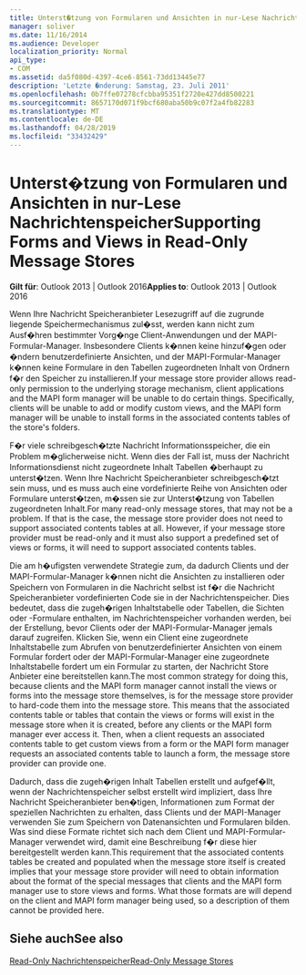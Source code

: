 ```yaml
---
title: Unterst�tzung von Formularen und Ansichten in nur-Lese Nachrichtenspeicher
manager: soliver
ms.date: 11/16/2014
ms.audience: Developer
localization_priority: Normal
api_type:
- COM
ms.assetid: da5f080d-4397-4ce6-8561-73dd13445e77
description: 'Letzte �nderung: Samstag, 23. Juli 2011'
ms.openlocfilehash: 0b7ffe07278cfcbba95351f2720e427dd8500221
ms.sourcegitcommit: 8657170d071f9bcf680aba50b9c07f2a4fb82283
ms.translationtype: MT
ms.contentlocale: de-DE
ms.lasthandoff: 04/28/2019
ms.locfileid: "33432429"
---
```

# <a name="supporting-forms-and-views-in-read-only-message-stores"></a><span data-ttu-id="63c3c-103">Unterst�tzung von Formularen und Ansichten in nur-Lese Nachrichtenspeicher</span><span class="sxs-lookup"><span data-stu-id="63c3c-103">Supporting Forms and Views in Read-Only Message Stores</span></span>

  
  
<span data-ttu-id="63c3c-104">**Gilt für**: Outlook 2013 | Outlook 2016</span><span class="sxs-lookup"><span data-stu-id="63c3c-104">**Applies to**: Outlook 2013 | Outlook 2016</span></span> 
  
<span data-ttu-id="63c3c-p101">Wenn Ihre Nachricht Speicheranbieter Lesezugriff auf die zugrunde liegende Speichermechanismus zul�sst, werden kann nicht zum Ausf�hren bestimmter Vorg�nge Client-Anwendungen und der MAPI-Formular-Manager. Insbesondere Clients k�nnen keine hinzuf�gen oder �ndern benutzerdefinierte Ansichten, und der MAPI-Formular-Manager k�nnen keine Formulare in den Tabellen zugeordneten Inhalt von Ordnern f�r den Speicher zu installieren.</span><span class="sxs-lookup"><span data-stu-id="63c3c-p101">If your message store provider allows read-only permission to the underlying storage mechanism, client applications and the MAPI form manager will be unable to do certain things. Specifically, clients will be unable to add or modify custom views, and the MAPI form manager will be unable to install forms in the associated contents tables of the store's folders.</span></span>
  
<span data-ttu-id="63c3c-p102">F�r viele schreibgesch�tzte Nachricht Informationsspeicher, die ein Problem m�glicherweise nicht. Wenn dies der Fall ist, muss der Nachricht Informationsdienst nicht zugeordnete Inhalt Tabellen �berhaupt zu unterst�tzen. Wenn Ihre Nachricht Speicheranbieter schreibgesch�tzt sein muss, und es muss auch eine vordefinierte Reihe von Ansichten oder Formulare unterst�tzen, m�ssen sie zur Unterst�tzung von Tabellen zugeordneten Inhalt.</span><span class="sxs-lookup"><span data-stu-id="63c3c-p102">For many read-only message stores, that may not be a problem. If that is the case, the message store provider does not need to support associated contents tables at all. However, if your message store provider must be read-only and it must also support a predefined set of views or forms, it will need to support associated contents tables.</span></span>
  
<span data-ttu-id="63c3c-p103">Die am h�ufigsten verwendete Strategie zum, da dadurch Clients und der MAPI-Formular-Manager k�nnen nicht die Ansichten zu installieren oder Speichern von Formularen in die Nachricht selbst ist f�r die Nachricht Speicheranbieter vordefinierten Code sie in der Nachrichtenspeicher. Dies bedeutet, dass die zugeh�rigen Inhaltstabelle oder Tabellen, die Sichten oder -Formulare enthalten, im Nachrichtenspeicher vorhanden werden, bei der Erstellung, bevor Clients oder der MAPI-Formular-Manager jemals darauf zugreifen. Klicken Sie, wenn ein Client eine zugeordnete Inhaltstabelle zum Abrufen von benutzerdefinierter Ansichten von einem Formular fordert oder der MAPI-Formular-Manager eine zugeordnete Inhaltstabelle fordert um ein Formular zu starten, der Nachricht Store Anbieter eine bereitstellen kann.</span><span class="sxs-lookup"><span data-stu-id="63c3c-p103">The most common strategy for doing this, because clients and the MAPI form manager cannot install the views or forms into the message store themselves, is for the message store provider to hard-code them into the message store. This means that the associated contents table or tables that contain the views or forms will exist in the message store when it is created, before any clients or the MAPI form manager ever access it. Then, when a client requests an associated contents table to get custom views from a form or the MAPI form manager requests an associated contents table to launch a form, the message store provider can provide one.</span></span> 
  
<span data-ttu-id="63c3c-p104">Dadurch, dass die zugeh�rigen Inhalt Tabellen erstellt und aufgef�llt, wenn der Nachrichtenspeicher selbst erstellt wird impliziert, dass Ihre Nachricht Speicheranbieter ben�tigen, Informationen zum Format der speziellen Nachrichten zu erhalten, dass Clients und der MAPI-Manager verwenden Sie zum Speichern von Datenansichten und Formularen bilden. Was sind diese Formate richtet sich nach dem Client und MAPI-Formular-Manager verwendet wird, damit eine Beschreibung f�r diese hier bereitgestellt werden kann.</span><span class="sxs-lookup"><span data-stu-id="63c3c-p104">This requirement that the associated contents tables be created and populated when the message store itself is created implies that your message store provider will need to obtain information about the format of the special messages that clients and the MAPI form manager use to store views and forms. What those formats are will depend on the client and MAPI form manager being used, so a description of them cannot be provided here.</span></span>
  
## <a name="see-also"></a><span data-ttu-id="63c3c-115">Siehe auch</span><span class="sxs-lookup"><span data-stu-id="63c3c-115">See also</span></span>



[<span data-ttu-id="63c3c-116">Read-Only Nachrichtenspeicher</span><span class="sxs-lookup"><span data-stu-id="63c3c-116">Read-Only Message Stores</span></span>](read-only-message-stores.md)

